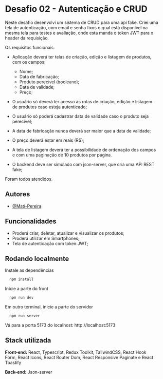 # Desafio 02 - Autenticação e CRUD

Neste desafio desenvolvi um sistema de CRUD para uma api fake. Criei uma tela de autenticação, com email e senha fixos o qual está disponível na mesma tela para testes e avaliação, onde esta manda o token JWT para o header da requisição.

Os requisitos funcionais:

- Aplicação deverá ter telas de criação, edição e listagem de produtos, com os campos:

  - Nome;
  - Data de fabricação;
  - Produto perecível (booleano);
  - Data de validade;
  - Preço;

- O usuário só deverá ter acesso às rotas de criação, edição e listagem de produtos caso esteja autenticado;

- O usuário só poderá cadastrar data de validade caso o produto seja perecível;

- A data de fabricação nunca deverá ser maior que a data de validade;

- O preço deverá estar em reais (R$);

- A tela de listagem deverá ter a possibilidade de ordenação dos campos e com uma paginação de 10 produtos por página.

- O backend deve ser simulado com json-server, que cria uma API REST fake;

Foram todos atendidos.

## Autores

- [@Mati-Pereira](https://www.github.com/Mati-Pereira)

## Funcionalidades

- Proderá criar, deletar, atualizar e visualizar os produtos;
- Proderá utilizar em Smartphones;
- Tela de autenticação com token JWT;

## Rodando localmente

Instale as dependências

```bash
  npm install
```

Inicie a parte do front

```bash
  npm run dev
```

Em outro terminal, inicie a parte do servidor

```bash
  npm run server
```

Vá para a porta 5173 do localhost: http://localhost:5173

## Stack utilizada

**Front-end:** React, Typescript, Redux Toolkit, TailwindCSS, React Hook Form, React Icons, React Router Dom, React Responsive Paginate e React Toastify

**Back-end:** Json-server
